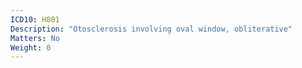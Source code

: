 ```yaml
---
ICD10: H801
Description: "Otosclerosis involving oval window, obliterative"
Matters: No
Weight: 0
---
```

